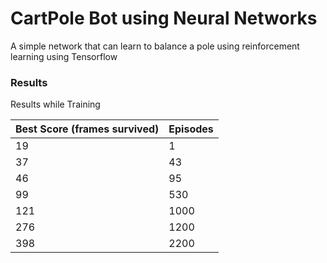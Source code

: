 # CartPole Bot using Neural Networks

A simple network that can learn to balance a pole using reinforcement learning using Tensorflow


### Results

Results while Training

| Best Score (frames survived) | Episodes |
| ------ | ------ |
| 19 | 1 |
| 37 | 43 |
| 46 | 95 |
| 99 | 530 |
| 121 | 1000 |
| 276 | 1200 |
| 398 | 2200 |